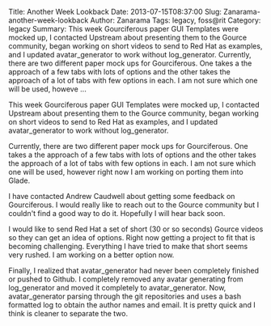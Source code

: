 Title: Another Week Lookback
Date: 2013-07-15T08:37:00
Slug: Zanarama-another-week-lookback
Author: Zanarama
Tags: legacy, foss@rit
Category: legacy
Summary: This week Gourciferous paper GUI Templates were mocked up, I contacted Upstream about presenting them to the Gource community, began working on short videos to send to Red Hat as examples, and I updated avatar_generator to work without log_generator.  Currently, there are two different paper mock ups for Gourciferous. One takes a the approach of a few tabs with lots of options and the other takes the approach of a lot of tabs with few options in each. I am not sure which one will be used, howeve ... 

This week Gourciferous paper GUI Templates were mocked up, I contacted
Upstream about presenting them to the Gource community, began working on short
videos to send to Red Hat as examples, and I updated avatar_generator to work
without log_generator.

Currently, there are two different paper mock ups for Gourciferous. One takes
a the approach of a few tabs with lots of options and the other takes the
approach of a lot of tabs with few options in each. I am not sure which one
will be used, however right now I am working on porting them into Glade.

I have contacted Andrew Caudwell about getting some feedback on Gourciferous.
I would really like to reach out to the Gource community but I couldn't find a
good way to do it. Hopefully I will hear back soon.

I would like to send Red Hat a set of short (30 or so seconds) Gource videos
so they can get an idea of options. Right now getting a project to fit that is
becoming challenging. Everything I have tried to make that short seems very
rushed. I am working on a better option now.

Finally, I realized that avatar_generator had never been completely finished
or pushed to Github. I completely removed any avatar generating from
log_generator and moved it completely to avatar_generator. Now,
avatar_generator parsing through the git repositories and uses a bash
formatted log to obtain the author names and email. It is pretty quick and I
think is cleaner to separate the two.

